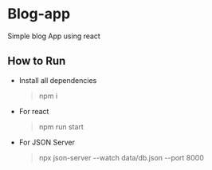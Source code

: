 # Blog-app
Simple blog App using react
## How to Run
- Install all dependencies
  > npm i

- For react
  > npm run start

- For JSON Server
  > npx json-server --watch data/db.json --port 8000
